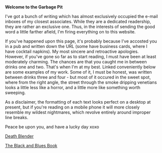 **Welcome to the Garbage Pit**

I've got a bunch of writing which has almost exclusively occupied the e-mail inboxes of my closest associates. While they are a dedicated readership, they are rather an exclusive one. Thus, in the interests of sending the good word a little farther afield, I'm firing everything on to this website. 

If you've happened upon this page, it's probably because I've accosted you in a pub and written down the URL (some have business cards, where I have cocktail napkins). My most sincere and retroactive apologies. However, if you've gone so far as to start reading, I must have been at least moderately charming. The chances are that you caught me in between drinks one and two. That's when I'm at my best. Linked conveniently below are some examples of my work. Some of it, I must be honest, was written between drinks three and four - but most of it occured in the sweet spot, where from the right angle, the street through the smoke dripping venetians looks a little less like a horror, and a little more like something worth sweeping. 

As a disclaimer, the formatting of each text looks perfect on a desktop at present, but if you're reading on a mobile phone it will more closely resemble my wildest nightmares, which revolve entirely around improper line breaks. 

Peace be upon you, and have a lucky day xoxo

 <a href="/deathblender.html">Death Blender</a>
 
 <a href="/TheBlackandBluesBook.html">The Black and Blues Book</a>
